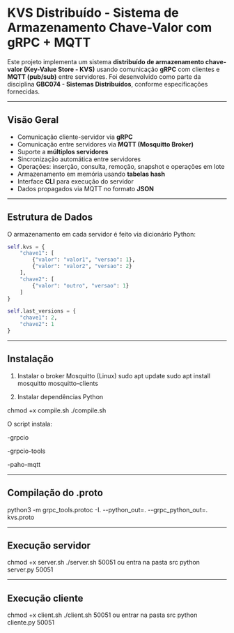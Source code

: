 # KVS Distribuído - Sistema de Armazenamento Chave-Valor com gRPC + MQTT

Este projeto implementa um sistema **distribuído de armazenamento chave-valor (Key-Value Store - KVS)** usando comunicação **gRPC** com clientes e **MQTT (pub/sub)** entre servidores. Foi desenvolvido como parte da disciplina **GBC074 - Sistemas Distribuídos**, conforme especificações fornecidas.

---

## Visão Geral

- Comunicação cliente-servidor via **gRPC**
- Comunicação entre servidores via **MQTT (Mosquitto Broker)**
- Suporte a **múltiplos servidores**
- Sincronização automática entre servidores
- Operações: inserção, consulta, remoção, snapshot e operações em lote
- Armazenamento em memória usando **tabelas hash**
- Interface **CLI** para execução do servidor
- Dados propagados via MQTT no formato **JSON**

---

## Estrutura de Dados

O armazenamento em cada servidor é feito via dicionário Python:

```python
self.kvs = {
    "chave1": [
        {"valor": "valor1", "versao": 1},
        {"valor": "valor2", "versao": 2}
    ],
    "chave2": [
        {"valor": "outro", "versao": 1}
    ]
}

self.last_versions = {
    "chave1": 2,
    "chave2": 1
}
```

---

## Instalação

1. Instalar o broker Mosquitto (Linux)
   sudo apt update
   sudo apt install mosquitto mosquitto-clients

2. Instalar dependências Python

chmod +x compile.sh
./compile.sh

O script instala:

-grpcio

-grpcio-tools

-paho-mqtt

---

## Compilação do .proto

python3 -m grpc_tools.protoc -I. --python_out=. --grpc_python_out=. kvs.proto

---

## Execução servidor

chmod +x server.sh
./server.sh 50051
ou
entra na pasta src
python server.py 50051

---

## Execução cliente

chmod +x client.sh
./client.sh 50051
ou
entrar na pasta src
python cliente.py 50051
